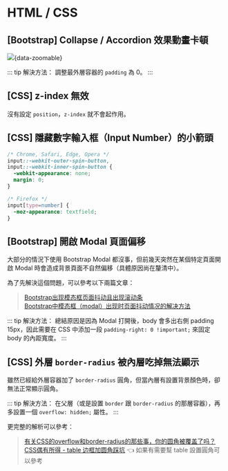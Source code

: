 # HTML / CSS

## [Bootstrap] Collapse / Accordion 效果動畫卡頓

![](/螢幕擷取畫面%202024-03-29%20005800.png){data-zoomable}

::: tip 解決方法：
調整最外層容器的 `padding` 為 0。
:::

## [CSS] z-index 無效

沒有設定 `position`，`z-index` 就不會起作用。

## [CSS] 隱藏數字輸入框（Input Number）的小箭頭

```css
/* Chrome, Safari, Edge, Opera */
input::-webkit-outer-spin-button,
input::-webkit-inner-spin-button {
  -webkit-appearance: none;
  margin: 0;
}

/* Firefox */
input[type=number] {
  -moz-appearance: textfield;
}
```

## [Bootstrap] 開啟 Modal 頁面偏移

大部分的情況下使用 Bootstrap Modal 都沒事，但前幾天突然在某個特定頁面開啟 Modal 時會造成背景頁面不自然偏移（具體原因尚在釐清中）。 <br>

為了先解決這個問題，可以參考以下兩篇文章：

> [Bootstrap出现模态框页面抖动且出现滚动条](https://blog.csdn.net/w5206666/article/details/122676949) <br>
> [Bootstrap中模态框（modal）出现时页面抖动情况的解决方法](https://blog.csdn.net/fd214333890/article/details/80274160)

::: tip 解決方法：
總結原因是因為 Modal 打開後，body 會多出右側 padding 15px，因此需要在 CSS 中添加一段 `padding-right: 0 !important;` 來固定 body 的內距寬度。
:::

## [CSS] 外層 `border-radius` 被內層吃掉無法顯示

雖然已經給外層容器加了 `border-radius` 圓角，但當內層有設置背景顏色時，卻無法正常顯示圓角。

::: tip 解決方法：
在父層（或是設置 `border` 跟 `border-radius` 的那層容器），再多設置一個 `overflow: hidden;` 屬性。
:::

更完整的解析可以參考：

> [有关CSS的overflow和border-radius的那些事，你的圆角被覆盖了吗？](https://www.cnblogs.com/sanshi/p/9712426.html) <br>
> [CSS偶有所得 - table 边框加圆角踩坑](https://juejin.cn/post/6844903957219934222) 👈 如果有需要幫 table 設置圓角可以參考